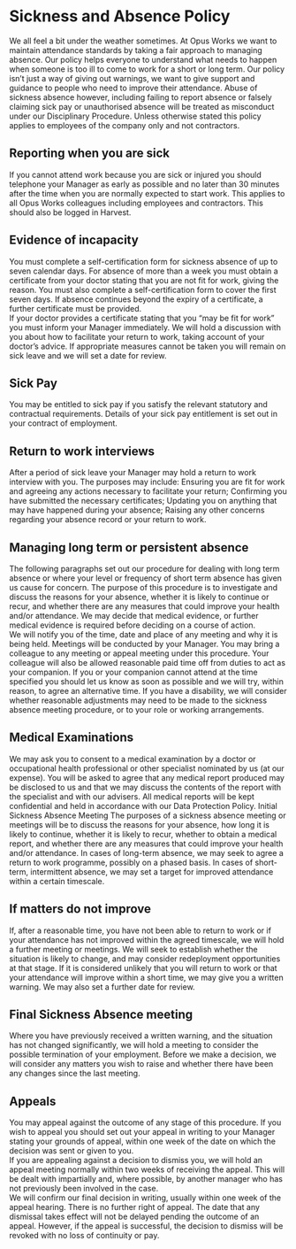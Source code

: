 # Sickness and Absence Policy 
We all feel a bit under the weather sometimes.  At Opus Works we want to maintain attendance standards by taking a fair approach to managing absence.  Our policy helps everyone to understand what needs to happen when someone is too ill to come to work for a short or long term.  Our policy isn’t just a way of giving out warnings, we want to give support and guidance to people who need to improve their attendance.  Abuse of sickness absence however, including failing to report absence or falsely claiming sick pay or unauthorised absence will be treated as misconduct under our Disciplinary Procedure.  Unless otherwise stated this policy applies to employees of the company only and not contractors. 
## Reporting when you are sick
If you cannot attend work because you are sick or injured you should telephone your Manager as early as possible and no later than 30 minutes after the time when you are normally expected to start work.  This applies to all Opus Works colleagues including employees and contractors. This should also be logged in Harvest.
## Evidence of incapacity 
You must complete a self-certification form for sickness absence of up to seven calendar days.  For absence of more than a week you must obtain a certificate from your doctor stating that you are not fit for work, giving the reason.  You must also complete a self-certification form to cover the first seven days.  If absence continues beyond the expiry of a certificate, a further certificate must be provided.  
If your doctor provides a certificate stating that you “may be fit for work” you must inform your Manager immediately.  We will hold a discussion with you about how to facilitate your return to work, taking account of your doctor’s advice.  If appropriate measures cannot be taken you will remain on sick leave and we will set a date for review. 
## Sick Pay
You may be entitled to sick pay if you satisfy the relevant statutory and contractual requirements.  Details of your sick pay entitlement is set out in your contract of employment.   
## Return to work interviews
After a period of sick leave your Manager may hold a return to work interview with you.  The purposes may include: 
Ensuring you are fit for work and agreeing any actions necessary to facilitate your return; 
Confirming you have submitted the necessary certificates; 
Updating you on anything that may have happened during your absence; 
Raising any other concerns regarding your absence record or your return to work. 
## Managing long term or persistent absence
The following paragraphs set out our procedure for dealing with long term absence or where your level or frequency of short term absence has given us cause for concern.  The purpose of this procedure is to investigate and discuss the reasons for your absence, whether it is likely to continue or recur, and whether there are any measures that could improve your health and/or attendance.  We may decide that medical evidence, or further medical evidence is required before deciding on a course of action.  
We will notify you of the time, date and place of any meeting and why it is being held.  Meetings will be conducted by your Manager.  You may bring a colleague to any meeting or appeal meeting under this procedure.  Your colleague will also be allowed reasonable paid time off from duties to act as your companion.  If you or your companion cannot attend at the time specified you should let us know as soon as possible and we will try, within reason, to agree an alternative time.  If you have a disability, we will consider whether reasonable adjustments may need to be made to the sickness absence meeting procedure, or to your role or working arrangements. 
## Medical Examinations
We may ask you to consent to a medical examination by a doctor or occupational health professional or other specialist nominated by us (at our expense).  You will be asked to agree that any medical report produced may be disclosed to us and that we may discuss the contents of the report with the specialist and with our advisers. All medical reports will be kept confidential and held in accordance with our Data Protection Policy. 
Initial Sickness Absence Meeting 
The purposes of a sickness absence meeting or meetings will be to discuss the reasons for your absence, how long it is likely to continue, whether it is likely to recur, whether to obtain a medical report, and whether there are any measures that could improve your health and/or attendance.  In cases of long-term absence, we may seek to agree a return to work programme, possibly on a phased basis.  In cases of short-term, intermittent absence, we may set a target for improved attendance within a certain timescale. 
## If matters do not improve
If, after a reasonable time, you have not been able to return to work or if your attendance has not improved within the agreed timescale, we will hold a further meeting or meetings. We will seek to establish whether the situation is likely to change, and may consider redeployment opportunities at that stage.  If it is considered unlikely that you will return to work or that your attendance will improve within a short time, we may give you a written warning.  We may also set a further date for review. 
## Final Sickness Absence meeting 
Where you have previously received a written warning, and the situation has not changed significantly, we will hold a meeting to consider the possible termination of your employment.  Before we make a decision, we will consider any matters you wish to raise and whether there have been any changes since the last meeting. 
## Appeals
You may appeal against the outcome of any stage of this procedure. If you wish to appeal you should set out your appeal in writing to your Manager stating your grounds of appeal, within one week of the date on which the decision was sent or given to you.   
If you are appealing against a decision to dismiss you, we will hold an appeal meeting normally within two weeks of receiving the appeal.  This will be dealt with impartially and, where possible, by another manager who has not previously been involved in the case.  
We will confirm our final decision in writing, usually within one week of the appeal hearing. There is no further right of appeal.  The date that any dismissal takes effect will not be delayed pending the outcome of an appeal.  However, if the appeal is successful, the decision to dismiss will be revoked with no loss of continuity or pay. 
